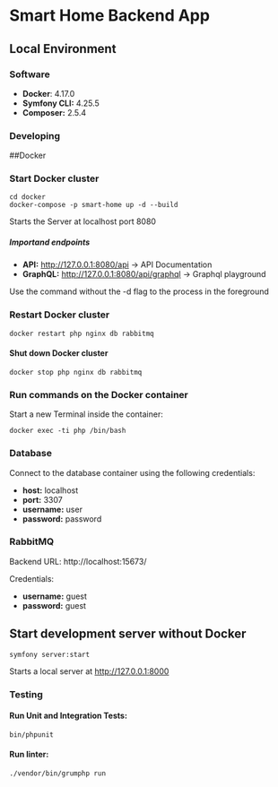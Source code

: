 # Smart Home Backend App

## Local Environment

### Software
* **Docker**: 4.17.0
* **Symfony CLI:** 4.25.5
* **Composer:** 2.5.4

### Developing
##Docker
### Start Docker cluster
```
cd docker
docker-compose -p smart-home up -d --build
```
Starts the Server at localhost port 8080

##### Importand endpoints
* **API:** http://127.0.0.1:8080/api -> API Documentation
* **GraphQL:** http://127.0.0.1:8080/api/graphql -> Graphql playground

Use the command without the -d flag to the process in the foreground
### Restart Docker cluster
```
docker restart php nginx db rabbitmq
```
#### Shut down Docker cluster
```
docker stop php nginx db rabbitmq
```
### Run commands on the Docker container
Start a new Terminal inside the container:
```
docker exec -ti php /bin/bash
```

### Database
Connect to the database container using the following credentials:
* **host:** localhost
* **port:** 3307
* **username:** user
* **password:** password

### RabbitMQ
Backend URL: http://localhost:15673/

Credentials:
* **username:** guest
* **password:** guest

## Start development server without Docker
``symfony server:start``

Starts a local server at http://127.0.0.1:8000
### Testing
#### Run Unit and Integration Tests:
``bin/phpunit``
#### Run linter:
``./vendor/bin/grumphp run``